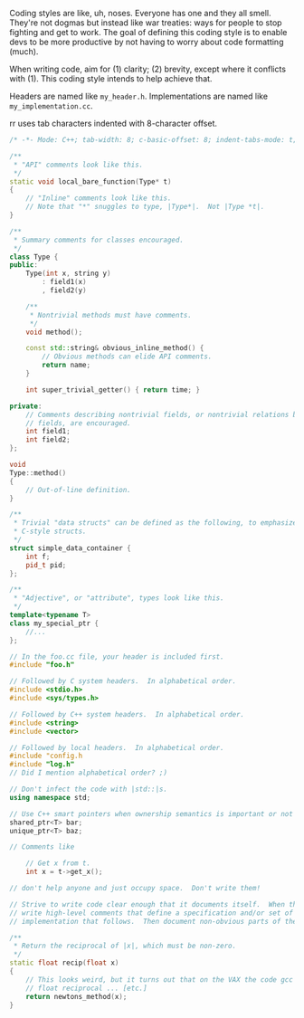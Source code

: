 Coding styles are like, uh, noses.  Everyone has one and they all smell.  They're not dogmas but instead like war treaties: ways for people to stop fighting and get to work.  The goal of defining this coding style is to enable devs to be more productive by not having to worry about code formatting (much).

When writing code, aim for (1) clarity; (2) brevity, except where it conflicts with (1).  This coding style intends to help achieve that.

Headers are named like `my_header.h`.  Implementations are named like `my_implementation.cc`.

rr uses tab characters indented with 8-character offset.
```C++
/* -*- Mode: C++; tab-width: 8; c-basic-offset: 8; indent-tabs-mode: t; -*- */

/**
 * "API" comments look like this.
 */
static void local_bare_function(Type* t)
{
	// "Inline" comments look like this.
	// Note that "*" snuggles to type, |Type*|.  Not |Type *t|.
}

/**
 * Summary comments for classes encouraged.
 */
class Type {
public:
	Type(int x, string y)
		: field1(x)
		, field2(y)

	/**
	 * Nontrivial methods must have comments.
	 */
	void method();

	const std::string& obvious_inline_method() {
		// Obvious methods can elide API comments.
		return name;
	}

	int super_trivial_getter() { return time; }

private:
	// Comments describing nontrivial fields, or nontrivial relations between
	// fields, are encouraged.
	int field1;
	int field2;
};

void
Type::method()
{
	// Out-of-line definition.
}

/**
 * Trivial "data structs" can be defined as the following, to emphasize that they're
 * C-style structs.
 */
struct simple_data_container {
	int f;
	pid_t pid;
};

/**
 * "Adjective", or "attribute", types look like this.
 */
template<typename T>
class my_special_ptr {
	//...
};

// In the foo.cc file, your header is included first.
#include "foo.h"

// Followed by C system headers.  In alphabetical order.
#include <stdio.h>
#include <sys/types.h>

// Followed by C++ system headers.  In alphabetical order.
#include <string>
#include <vector>

// Followed by local headers.  In alphabetical order.
#include "config.h
#include "log.h"
// Did I mention alphabetical order? ;)

// Don't infect the code with |std::|s.
using namespace std;

// Use C++ smart pointers when ownership semantics is important or not immediately obvious.
shared_ptr<T> bar;
unique_ptr<T> baz;

// Comments like

	// Get x from t.
	int x = t->get_x();

// don't help anyone and just occupy space.  Don't write them!

// Strive to write code clear enough that it documents itself.  When that's not possible,
// write high-level comments that define a specification and/or set of invariants for the
// implementation that follows.  Then document non-obvious parts of the implementation inline.

/**
 * Return the reciprocal of |x|, which must be non-zero.
 */
static float recip(float x)
{
	// This looks weird, but it turns out that on the VAX the code gcc generates for
	// float reciprocal ... [etc.]
	return newtons_method(x);
}
```